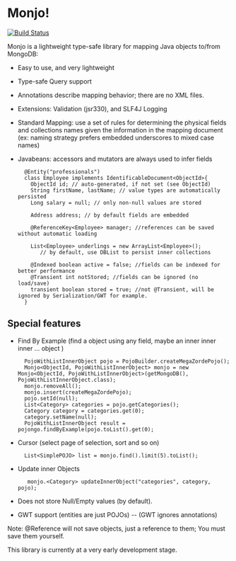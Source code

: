 # Monjo!

[![Build Status](https://travis-ci.org/rdllopes/monjo.png?branch=master)](https://travis-ci.org/rdllopes/monjo)

Monjo is a lightweight type-safe library for mapping Java objects to/from MongoDB:

* Easy to use, and very lightweight
* Type-safe Query support
* Annotations describe mapping behavior; there are no XML files.
* Extensions: Validation (jsr330), and SLF4J Logging

* Standard Mapping: use a set of rules for determining the physical fields and collections 
 names given the information in the mapping  document (ex: naming strategy prefers
 embedded underscores to mixed case names)
* Javabeans: accessors and mutators are always used to infer fields 

        @Entity("professionals")
        class Employee implements IdentificableDocument<ObjectId>{
          ObjectId id; // auto-generated, if not set (see ObjectId)
          String firstName, lastName; // value types are automatically persisted
          Long salary = null; // only non-null values are stored 

          Address address; // by default fields are embedded

          @ReferenceKey<Employee> manager; //references can be saved without automatic loading

          List<Employee> underlings = new ArrayList<Employee>(); 
             // by default, use DBList to persist inner collections

          @Indexed boolean active = false; //fields can be indexed for better performance
          @Transient int notStored; //fields can be ignored (no load/save)
          transient boolean stored = true; //not @Transient, will be ignored by Serialization/GWT for example.
        }

Special features
----------------

* Find By Example (find a object using any field, maybe an inner inner inner ... object )

    	PojoWithListInnerObject pojo = PojoBuilder.createMegaZordePojo();
    	Monjo<ObjectId, PojoWithListInnerObject> monjo = new Monjo<ObjectId, PojoWithListInnerObject>(getMongoDB(), PojoWithListInnerObject.class);
    	monjo.removeAll();
    	monjo.insert(createMegaZordePojo);
    	pojo.setId(null);
    	List<Category> categories = pojo.getCategories();
    	Category category = categories.get(0);
    	category.setName(null);
    	PojoWithListInnerObject result = pojongo.findByExample(pojo.toList().get(0);

* Cursor (select page of selection, sort and so on) 

        List<SimplePOJO> list = monjo.find().limit(5).toList();
 
* Update inner Objects
 
     	 monjo.<Category> updateInnerObject("categories", category, pojo);


* Does not store Null/Empty values (by default).
* GWT support (entities are just POJOs) -- (GWT ignores annotations)


Note: @Reference will not save objects, just a reference to them; You must save them yourself. 

This library is currently at a very early development stage.
